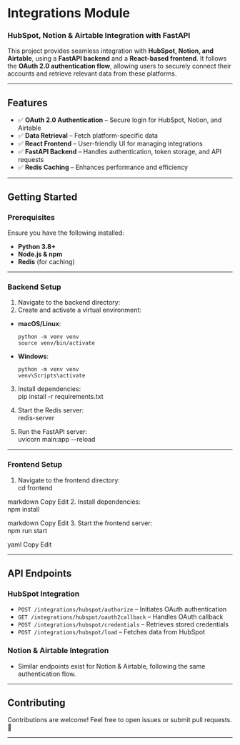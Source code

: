 # Integrations Module  
### HubSpot, Notion & Airtable Integration with FastAPI  

This project provides seamless integration with **HubSpot, Notion, and Airtable**, using a **FastAPI backend** and a **React-based frontend**. It follows the **OAuth 2.0 authentication flow**, allowing users to securely connect their accounts and retrieve relevant data from these platforms.

---

## Features  

- ✅ **OAuth 2.0 Authentication** – Secure login for HubSpot, Notion, and Airtable  
- ✅ **Data Retrieval** – Fetch platform-specific data  
- ✅ **React Frontend** – User-friendly UI for managing integrations  
- ✅ **FastAPI Backend** – Handles authentication, token storage, and API requests  
- ✅ **Redis Caching** – Enhances performance and efficiency  

---

## Getting Started  

### Prerequisites  
Ensure you have the following installed:  

- **Python 3.8+**  
- **Node.js & npm**  
- **Redis** (for caching)  

---

### Backend Setup  

1. Navigate to the backend directory:  
2. Create and activate a virtual environment:  
- **macOS/Linux**:  
  ```
  python -m venv venv
  source venv/bin/activate
  ```
- **Windows**:  
  ```
  python -m venv venv
  venv\Scripts\activate
  ```
3. Install dependencies:  
pip install -r requirements.txt

4. Start the Redis server:  
redis-server

5. Run the FastAPI server:  
uvicorn main:app --reload


---

### Frontend Setup  

1. Navigate to the frontend directory:  
cd frontend

markdown
Copy
Edit
2. Install dependencies:  
npm install

markdown
Copy
Edit
3. Start the frontend server:  
npm run start

yaml
Copy
Edit

---

## API Endpoints  

### HubSpot Integration  
- `POST /integrations/hubspot/authorize` – Initiates OAuth authentication  
- `GET /integrations/hubspot/oauth2callback` – Handles OAuth callback  
- `POST /integrations/hubspot/credentials` – Retrieves stored credentials  
- `POST /integrations/hubspot/load` – Fetches data from HubSpot  

### Notion & Airtable Integration  
- Similar endpoints exist for Notion & Airtable, following the same authentication flow.  

---

## Contributing  

Contributions are welcome! Feel free to open issues or submit pull requests. 🚀  

---
